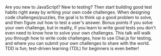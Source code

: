 Are you new to JavaScript? New to testing? Then start building good test habits right away by writing your own code challenges. When designing code challenges/puzzles, the goal is to think up a good problem to solve, and then figure out how to test a user's answer. Bonus points if you solve your own challenge, but in reality, if you learn to write good tests you don't even need to know how to solve your own challenges. This talk will walk you through how to write code challenges, how to use Chai.js for testing, and where you can submit your own challenges to share with the world. TDD is fun; test-driven learning (TDL) for beginners is even better!
